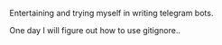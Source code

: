 Entertaining and trying myself in writing telegram bots.

One day I will figure out how to use gitignore..
